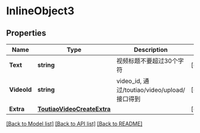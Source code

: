 # InlineObject3

## Properties

Name | Type | Description | Notes
------------ | ------------- | ------------- | -------------
**Text** | **string** | 视频标题不要超过30个字符 | [optional] 
**VideoId** | **string** | video_id, 通过/toutiao/video/upload/接口得到 | [optional] 
**Extra** | [**ToutiaoVideoCreateExtra**](_toutiao_video_create_extra.md) |  | [optional] 

[[Back to Model list]](../README.md#documentation-for-models) [[Back to API list]](../README.md#documentation-for-api-endpoints) [[Back to README]](../README.md)


